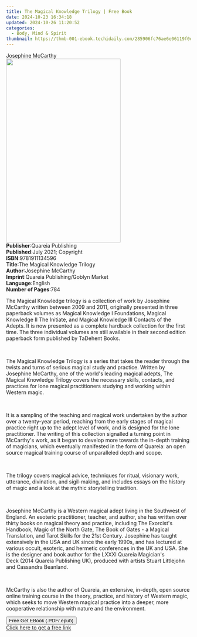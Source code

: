```yaml
---
title: The Magical Knowledge Trilogy | Free Book
date: 2024-10-23 16:34:18
updated: 2024-10-26 11:20:52
categories:
  - Body, Mind & Spirit
thumbnail: https://thmb-001-ebook.techidaily.com/285906fc76ae6e06119f0dafd77d1787adc8f48d643d5af95a9665b84d3fce85.jpg
---
```

<main id="book-container">
  <div class="flex flex-col">
    <div class="book-brief flex-1 py-6 px-4 sm:p-6 md:py-10 md:px-8">
      <!-- brief-->
      <div class="book-brief-main">Josephine McCarthy</div>
    </div>
    <div
      class="book-meta-info flex-1 grid gap-4 col-start-1 col-end-3 row-start-1 sm:mb-6 sm:grid-cols-4 lg:gap-6 lg:col-start-2 lg:row-end-6 lg:row-span-6 lg:mb-0"
    >
      <div
        class="book-meta-info-left place-content-center mt-4 p-4 text-sm leading-6 col-start-2 col-span-2 dark:text-slate-400"
      >
        <img
          class="w-full h-500 object-cover rounded-lg sm:h-255 sm:col-span-2 lg:col-span-full"
          src="https://img-001-ebook.techidaily.com/d32d90c8ab789b4ae701aa2548434e2056045fb443b90c9f706f1b87f082e2b7.jpg"
          alt=""
          width="312"
          height="500"
        />
      </div>
      <div
        class="book-meta-info-right mt-2 col-start-1 row-start-2 col-span-3 self-center"
      >
        <!-- meta data  -->
        <div class="flex flex-col px-4 md:px-8">
          <div class="flex-1">
            <strong>Publisher</strong>:<span class="px-2"
              >Quareia Publishing</span
            >
          </div>
          <div class="flex-1">
            <strong>Published</strong>:<span class="px-2"
              >July 2021; Copyright</span
            >
          </div>
          <div class="flex-1">
            <strong>ISBN</strong>:<span class="px-2">9781911134596</span>
          </div>
          <div class="flex-1">
            <strong>Title</strong>:<span class="px-2"
              >The Magical Knowledge Trilogy</span
            >
          </div>
          <div class="flex-1">
            <strong>Author</strong>:<span class="px-2">Josephine McCarthy</span>
          </div>
          <div class="flex-1">
            <strong>Imprint</strong>:<span class="px-2"
              >Quareia Publishing/Goblyn Market</span
            >
          </div>
          <div class="flex-1">
            <strong>Language</strong>:<span class="px-2">English</span>
          </div>
          <div class="flex-1">
            <strong>Number of Pages</strong>:<span class="px-2">784</span>
          </div>
        </div>
      </div>
    </div>
    <div class="book-description flex-1 py-6 px-4 sm:p-6 md:py-10 md:px-8">
      <div class="book-description-main">
        <div accordion-content="" id="description">
          <p>
            The&nbsp;Magical Knowledge&nbsp;trilogy&nbsp;is a collection of work
            by Josephine McCarthy written between 2009 and 2011, originally
            presented in three paperback volumes as&nbsp;Magical Knowledge
            I&nbsp;Foundations,&nbsp;Magical Knowledge II&nbsp;The
            Initiate,&nbsp;and&nbsp;Magical Knowledge III Contacts of the
            Adepts.&nbsp;It is now presented as a complete hardback collection
            for the first time. The three individual volumes are still available
            in their second edition paperback form published by TaDehent Books.
          </p>
          <p><br /></p>
          <p>
            The Magical Knowledge Trilogy&nbsp;is&nbsp;a series that takes the
            reader through the twists and turns of serious magical study and
            practice. Written by Josephine McCarthy, one of the world's leading
            magical adepts,&nbsp;The Magical Knowledge Trilogy&nbsp;covers the
            necessary skills, contacts, and practices for lone magical
            practitioners studying and working within Western magic.&nbsp;
          </p>
          <p><br /></p>
          <p>
            It is a sampling of the teaching and magical work undertaken by the
            author over a twenty-year period, reaching from the early stages of
            magical practice right up to the adept level of work, and is
            designed for the lone practitioner. The writing of this collection
            signalled a turning point in McCarthy's work, as it began to develop
            more towards the in-depth training of magicians, which eventually
            manifested in the form of Quareia: an open source magical training
            course of unparalleled depth and scope.&nbsp;
          </p>
          <p><br /></p>
          <p>
            The trilogy covers magical advice, techniques for ritual, visionary
            work, utterance, divination, and sigil-making, and includes essays
            on the history of magic and a look at the mythic storytelling
            tradition.&nbsp;
          </p>
          <p><br /></p>
          <p>
            Josephine McCarthy is a Western magical adept living in the
            Southwest of England. An esoteric practitioner, teacher, and author,
            she has written over thirty books on magical theory and practice,
            including&nbsp;The Exorcist's Handbook,&nbsp;Magic of the North
            Gate,&nbsp;The Book of Gates - a Magical Translation, and&nbsp;Tarot
            Skills for the 21st&nbsp;Century. Josephine has taught extensively
            in the USA and UK since the early 1990s, and has lectured at various
            occult, esoteric, and hermetic conferences in the UK and
            USA.&nbsp;She is the designer and book author for the&nbsp;LXXXI
            Quareia Magician's Deck&nbsp;(2014 Quareia Publishing UK), produced
            with artists Stuart Littlejohn and Cassandra Beanland.&nbsp;
          </p>
          <p><br /></p>
          <p>
            McCarthy is also the author of Quareia, an extensive, in-depth, open
            source online training course in the theory, practice, and history
            of Western magic, which seeks to move Western magical practice into
            a deeper, more cooperative relationship with nature and the
            environment.&nbsp;
          </p>
        </div>
        <div class="accordion-fader"></div>
      </div>
    </div>
    <div class="book-excerpts flex-1 py-6 px-4 sm:p-6 md:py-10 md:px-8"></div>
    <div
      class="book-about-author flex-1 py-6 px-4 sm:p-6 md:py-10 md:px-8"
    ></div>
    <div class="book-free-get flex-1 py-6 px-4 sm:p-6 md:py-10 md:px-8">
      <button
        id="btn-free-get"
        class="bg-blue-500 hover:bg-blue-700 text-white font-bold py-2 px-4 rounded"
      >
        Free Get EBook (.PDF/.epub)
      </button>
      <div id="countdown-display" class="px-2 text-lg mt-2"></div>
      <a
        id="free-link"
        class="hidden bg-blue-500 hover:bg-blue-700 text-white font-bold py-2 px-4 rounded"
        href="https://www.ebooks.com/en-us/book/210361665/the-magical-knowledge-trilogy/josephine-mccarthy/"
        target="_blank"
        >Click here to get a free link</a
      >
    </div>
    <script>
      let countdownTime = 0;
      let countdownInterval = null;
      document
        .getElementById('btn-free-get')
        .addEventListener('click', startCountdown);
      function startCountdown() {
        countdownTime = new Date().getTime() + 60000 * 3;
        countdownInterval = setInterval(updateCountdown, 1000);
        document.getElementById('btn-free-get').disabled = true;
        document
          .getElementById('btn-free-get')
          .classList.add('bg-gray-500', 'cursor-not-allowed');
      }
      function updateCountdown() {
        let currentTime = new Date().getTime();
        let timeLeft = countdownTime - currentTime;
        let secondsLeft = Math.floor(timeLeft / 1000);
        document.getElementById('countdown-display').innerHTML =
          `Remaining time: ${secondsLeft} seconds.`;
        if (secondsLeft <= 0) {
          clearInterval(countdownInterval);
          document.getElementById('btn-free-get').classList.add('hidden');
          document.getElementById('free-link').classList.remove('hidden');
          document.getElementById('countdown-display').innerHTML = '';
        }
      }
    </script>
  </div>
</main>
